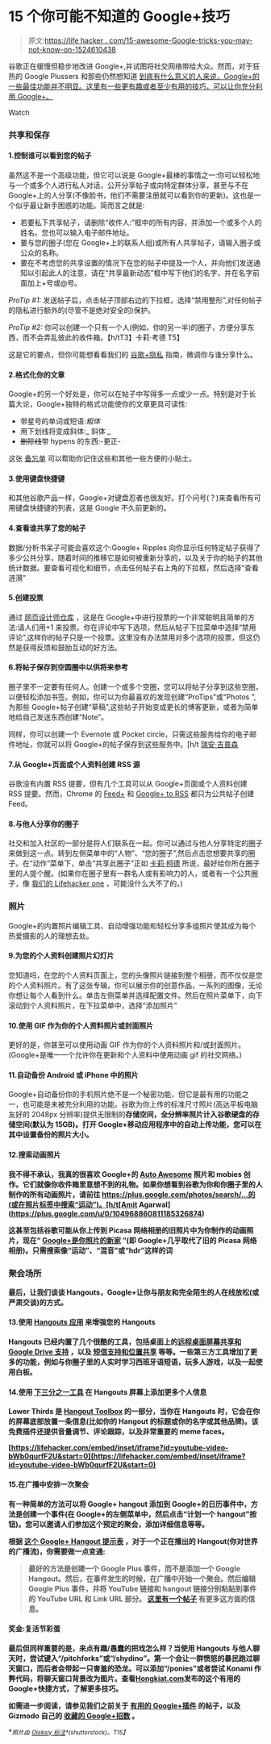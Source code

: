 # 15 个你可能不知道的 Google+技巧

> 原文:[https://life hacker . com/15-awesome-Google-tricks-you-may-not-know-on-1524610438](https://lifehacker.com/15-awesome-google-tricks-you-might-not-know-about-1524610438)

谷歌正在缓慢但稳步地改进 Google+,并试图将社交网络带给大众。然而，对于狂热的 Google Plussers 和那些仍然想知道 [到底有什么意义的人来说，Google+的一些最佳功能并不明显。这里有一些更有趣或者至少有用的技巧，可以让你充分利用 Google+。](https://lifehacker.com/what-good-is-google-if-my-friends-dont-use-it-5863389)

Watch

### 共享和保存

#### 1.控制谁可以看到您的帖子

虽然这不是一个高级功能，但它可以说是 Google+最棒的事情之一:你可以轻松地与一个或多个人进行私人对话，公开分享帖子或向特定群体分享，甚至与不在 Google+上的人分享(不像脸书，他们不需要注册就可以看到你的更新)。这也是一个似乎最让新手困惑的功能。简而言之就是:

*   若要私下共享帖子，请删除“收件人:”框中的所有内容，并添加一个或多个人的姓名。您也可以输入电子邮件地址。
*   要与您的圈子(您在 Google+上的联系人组)或所有人共享帖子，请输入圈子或公众的名称。
*   要在不考虑您的共享设置的情况下在您的帖子中提及一个人，并向他们发送通知以引起此人的注意，请在“共享最新动态”框中写下他们的名字，并在名字前面加上+号或@号。

*ProTip #1:* 发送帖子后，点击帖子顶部右边的下拉框，选择“禁用整形”,对任何帖子的隐私进行额外的(尽管不是绝对安全的)保护。

*ProTip #2:* 你可以创建一个只有一个人(例如，你的另一半)的圈子，方便分享东西，而不会弄乱彼此的收件箱。【h/tT3】卡莉·考德 T5】

这是它的要点，但你可能想看看我们的 [谷歌+隐私](https://lifehacker.com/a-guide-to-google-privacy-and-information-control-5827683) 指南，微调你与谁分享什么。

#### 2.格式化你的文章

Google+的另一个好处是，你可以在帖子中写得多一点或少一点。特别是对于长篇大论，Google+独特的格式功能使你的文章更具可读性:

*   带星号的单词或短语:*粗体*
*   用下划线将变成斜体:_ 斜体 _
*   ~~删除线~~带 hypens 的东西:-更正-

这张 [备忘单](https://lifehacker.com/the-google-cheatsheet-is-a-quick-reference-to-using-go-5820794) 可以帮助你记住这些和其他一些方便的小贴士。

#### 3.使用键盘快捷键

和其他谷歌产品一样，Google+对键盘忍者也很友好。打个问号(？)来查看所有可用键盘快捷键的列表，这是 Google 不久前更新的。

#### 4.查看谁共享了您的帖子

数据/分析书呆子可能会喜欢这个:Google+ Ripples 向你显示任何特定帖子获得了多少公共分享，随着时间的推移它是如何被重新分享的，以及关于你的帖子的其他统计数据。要查看可视化和细节，点击任何帖子右上角的下拉框，然后选择“查看涟漪”

#### 5.创建投票

通过 [网页设计师仓库](http://www.webdesignerdepot.com/2011/11/25-google-tips-and-tricks/) ，这是在 Google+中进行投票的一个非常聪明且简单的方法:请人们用+1 来投票。你在评论中写下选项，然后从帖子下拉菜单中选择“禁用评论”,这样你的帖子只是一个投票。这里没有办法禁用对多个选项的投票，但这仍然是获得反馈和鼓励互动的好方法。

#### 6.将帖子保存到空圆圈中以供将来参考

圈子里不一定要有任何人。创建一个或多个空圈，您可以将帖子分享到这些空圈，以便轻松添加书签。例如，你可以为你最喜欢的发现创建“ProTips”或“Photos ”,为那些 Google+帖子创建“草稿”,这些帖子开始变成更长的博客更新，或者为简单地给自己发送东西创建“Note”。

同样，你可以创建一个 Evernote 或 Pocket circle，只需这些服务给你的电子邮件地址，你就可以将 Google+的帖子保存到这些服务中。[h/t [瑞安·吉普森](https://plus.google.com/u/0/113506898598086193893)

#### 7.从 Google+页面或个人资料创建 RSS 源

谷歌没有内置 RSS 提要，但有几个工具可以从 Google+页面或个人资料创建 RSS 提要。然而，Chrome 的 [Feed+](https://chrome.google.com/webstore/detail/feed%2B/eaiadkmgpppkonfodnepmoknpaphnlij/related?hl=en) 和 [Google+ to RSS](http://gplusrss.com/home/how_to_create_rss_feed_google_plus) 都只为公共帖子创建 Feed。

#### 8.与他人分享你的圈子

社交和加入社区的一部分是将人们联系在一起。你可以通过与他人分享特定的圈子来做到这一点。转到左侧菜单中的“人物”、“您的圈子”,然后点击您想要共享的圈子。在“动作”菜单下，单击“共享此圈子”正如 [卡莉·柯德](https://plus.google.com/u/0/109702519492065446787) 所说，最好给你所在圈子里的人提个醒。(如果你在圈子里有一群名人或有影响力的人，或者有一个公共圈子，像 [我们的 Lifehacker one](https://plus.google.com/+Lifehacker/posts/9bM1yBZmAt8) ，可能没什么大不了的。)

### 照片

Google+的内置照片编辑工具、自动增强功能和轻松分享多组照片使其成为每个热爱摄影的人的理想去处。

#### 9.为您的个人资料创建照片幻灯片

您知道吗，在您的个人资料页面上，您的头像照片链接到整个相册，而不仅仅是您的个人资料照片。有了这张专辑，你可以展示你的创意作品，一系列的图像，无论你想让每个人看到什么。单击左侧菜单并选择配置文件。然后在照片菜单下，向下滚动到个人资料照片，在下拉菜单中，选择“添加照片”

#### 10.使用 GIF 作为你的个人资料照片或封面照片

更好的是，你甚至可以使用动画 GIF 作为你的个人资料照片和/或封面照片。(Google+是唯一一个允许你在更新和个人资料中使用动画 gif 的社交网络。)

#### 11.自动备份 Android 或 iPhone 中的照片

Google+自动备份你的手机照片绝不是一个秘密功能，但它是最有用的功能之一，也可能是未被充分利用的功能。谷歌为你上传的标准尺寸照片(高达平板电脑友好的 2048px 分辨率)提供无限制的[](https://support.google.com/plus/answer/156348?hl=en)**存储空间，全分辨率照片计入谷歌硬盘的存储空间(默认为 15GB)。打开 Google+移动应用程序中的自动上传功能，您可以在其中设置备份的照片大小。**

#### **12.搜索动画照片**

**我不得不承认，我真的很喜欢 Google+的 [Auto Awesome](https://support.google.com/plus/answer/3113884?p=photos_auto_awesome&hl=en&authuser=0&rd=1) 照片和 mobies 创作。它们就像你收件箱里意想不到的礼物。如果你想看到谷歌为你和你圈子里的人制作的所有动画照片，请前往 https://plus.google.com/photos/search/…的(或在照片标签中搜索“运动”)。[h/t[Amit Agarwal](https://plus.google.com/u/0/104968860811185326874)**

**这甚至包括谷歌可能从你上传到 Picasa 网络相册的旧照片中为你制作的动画照片，现在“ [Google+是你照片的新家](https://support.google.com/picasa/answer/1321133?hl=en) ”(即 Google+几乎取代了旧的 Picasa 网络相册)。只需搜索像“运动”、“混音”或“hdr”这样的词**

### **聚会场所**

**最后，让我们谈谈 Hangouts，Google+让你与朋友和完全陌生的人在线放松(或严肃交谈)的方式。**

#### **13.使用 [Hangouts 应用](http://hangoutapps.com/) 来增强您的 Hangouts**

**Hangouts 已经内置了几个很酷的工具，包括桌面上的[远程桌面](http://lifehacker.com/google-hangouts-get-remote-desktops-to-make-troubleshoo-487168873)[屏幕共享和 Google Drive 支持](https://lifehacker.com/google-hangouts-adds-screen-sharing-google-docs-colla-5842191) ，以及 [短信支持和位置共享](https://lifehacker.com/google-hangouts-with-sms-support-and-location-sharing-n-1460366289) 等等。一些第三方工具增加了更多的功能，例如与你圈子里的人实时学习西班牙语短语，玩多人游戏，以及一起使用白板。**

#### **14.使用 [下三分之一工具](http://socialsolutionscollective.com/google-plus-lower-thirds-hangouts/) 在 Hangouts 屏幕上添加更多个人信息**

**Lower Thirds 是 [Hangout Toolbox](http://hangouttoolbox.com/) 的一部分，当你在 Hangouts 时，它会在你的屏幕底部放置一条信息(比如你的 Hangout 的标题或你的名字或其他品牌)。该免费插件还提供音量调节、评论跟踪，以及非常重要的 meme faces。**

 **[https://lifehacker.com/embed/inset/iframe?id=youtube-video-bWb0qurfF2U&start=0](https://lifehacker.com/embed/inset/iframe?id=youtube-video-bWb0qurfF2U&start=0)** 

#### **15.在广播中安排一次聚会**

**有一种简单的方法可以将 Google+ hangout 添加到 Google+的日历事件中，方法是创建一个事件(在 Google+的左侧菜单中，然后点击“计划一个 hangout”按钮)。您可以邀请人们参加这个预定的聚会，添加详细信息等等。**

**根据 [这个 Google+ Hangout 提示表](https://docs.google.com/document/d/13LQkWSH104pwgjWvIXpXf6O8wi23zPG4hzcJ9I32in0/edit#bookmark=id.81cc6q6e9c74) ，对于一个正在播出的 Hangout(你对世界的广播流)，你需要做一点变通:**

> **最好的方法是创建一个 Google Plus 事件，而不是添加一个 Google Hangout。然后，在事件发生的时候，在广播中开始一个聚会。然后编辑 Google Plus 事件，并将 YouTube 链接和 hangout 链接分别粘贴到事件的 YouTube URL 和 Link URL 部分。 [这里有一个帖子](https://plus.google.com/+NatalieVillalobos/posts/a1sgtv91skA) 有更多这方面的信息。**

#### **奖金:复活节彩蛋**

**最后但同样重要的是，来点有趣/愚蠢的把戏怎么样？当使用 Hangouts 与他人聊天时，尝试键入“/pitchforks”或“/shydino”。第一个会让一群愤怒的暴民跑过聊天窗口，而后者会带起一只害羞的恐龙。可以添加“/ponies”或者尝试 Konami 作弊代码，将聊天窗口背景改为图片。查看[Hongkiat.com](http://www.hongkiat.com/blog/gplus-shortcuts-tips-tricks/)发布的这个有用的 Google+快捷方式，了解更多技巧。**

**如需进一步阅读，请参见我们之前关于 [有用的 Google+插件](https://lifehacker.com/how-do-i-make-the-most-of-google-5822167) 的帖子，以及 Gizmodo 自己的 [收藏的 Google+招数](http://gizmodo.com/10-tricks-to-make-yourself-a-google-master-500513750) 。**

**<small>*照片由*</small> [<small>*Oleksiy 标注*</small>](http://www.shutterstock.com/pic-142615762/stock-photo-black-silk-magic-hat-with-red-ribbon-and-magic-wand-stick-isolated-on-white-background-with.html?src=LtdMYhGXOXeZ3ztD7jqV0g-2-13)<small>*(shutterstock)。*T15】</small>**